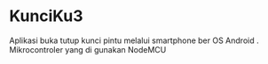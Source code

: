 # KunciKu3
Aplikasi buka tutup kunci pintu melalui smartphone ber OS Android .
Mikrocontroler yang di gunakan NodeMCU
